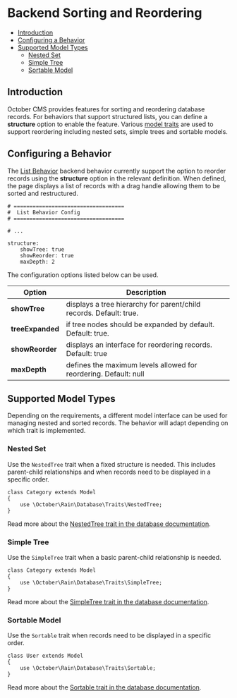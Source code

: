 # Backend Sorting and Reordering

- [Introduction](#introduction)
- [Configuring a Behavior](#configuring-reorder)
- [Supported Model Types](#supported-models)
    - [Nested Set](#model-nested-set)
    - [Simple Tree](#model-simple-tree)
    - [Sortable Model](#model-sortable)

<a name="introduction"></a>
## Introduction

October CMS provides features for sorting and reordering database records. For behaviors that support structured lists, you can define a **structure** option to enable the feature. Various [model traits](../database/traits) are used to support reordering including nested sets, simple trees and sortable models.

<a name="configuring-reorder"></a>
## Configuring a Behavior

The [List Behavior](../backend/lists) backend behavior currently support the option to reorder records using the **structure** option in the relevant definition. When defined, the page displays a list of records with a drag handle allowing them to be sorted and restructured.

    # ===================================
    #  List Behavior Config
    # ===================================

    # ...

    structure:
        showTree: true
        showReorder: true
        maxDepth: 2

The configuration options listed below can be used.

Option | Description
------------- | -------------
**showTree** | displays a tree hierarchy for parent/child records. Default: true.
**treeExpanded** | if tree nodes should be expanded by default. Default: true.
**showReorder** | displays an interface for reordering records. Default: true
**maxDepth** | defines the maximum levels allowed for reordering. Default: null

<a name="supported-models"></a>
## Supported Model Types

Depending on the requirements, a different model interface can be used for managing nested and sorted records. The behavior will adapt depending on which trait is implemented.

<a name="model-nested-set"></a>
### Nested Set

Use the `NestedTree` trait when a fixed structure is needed. This includes parent-child relationships and when records need to be displayed in a specific order.

    class Category extends Model
    {
        use \October\Rain\Database\Traits\NestedTree;
    }

Read more about the [NestedTree trait in the database documentation](../database/traits#nested-tree).

<a name="model-simple-tree"></a>
### Simple Tree

Use the `SimpleTree` trait when a basic parent-child relationship is needed.

    class Category extends Model
    {
        use \October\Rain\Database\Traits\SimpleTree;
    }

Read more about the [SimpleTree trait in the database documentation](../database/traits#simple-tree).

<a name="model-sortable"></a>
### Sortable Model

Use the `Sortable` trait when records need to be displayed in a specific order.

    class User extends Model
    {
        use \October\Rain\Database\Traits\Sortable;
    }

Read more about the [Sortable trait in the database documentation](../database/traits#sortable).
